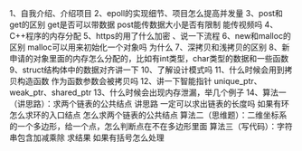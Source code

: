1、自我介绍、介绍项目 
2、epoll的实现细节、项目怎么提高并发量
3、post和get的区别 get是否可以带数据 post能传数据大小是否有限制 能传视频吗
4、C++程序的内存分配
5、https的用了什么加密 、说一下流程 
6、new和malloc的区别 malloc可以用来初始化一个对象吗 为什么
7、深拷贝和浅拷贝的区别
8、新申请的对象里面的内存怎么分配的，比如有int类型，char类型的数据和一些函数
9、struct结构体中的数据对齐讲一下
10、了解设计模式吗 
11、什么时候会用到拷贝构造函数 作为函数参数会被拷贝吗
12、讲一下智能指针  unique_ptr、weak_ptr、shared_ptr
13、什么时候会出现内存泄漏，举几个例子
14、算法一（讲思路）：求两个链表的公共结点 讲思路
                   一定可以求出链表的长度吗 如果有环怎么求环的入口结点 怎么求两个链表的公共结点
    算法二（思维题）：二维坐标系的一个多边形，给一个点，怎么判断点在不在多边形里面
    算法三（写代码）：字符串包含加减乘除 求结果 如果有括号怎么处理
